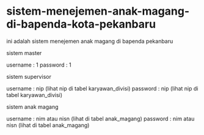 # sistem-menejemen-anak-magang-di-bapenda-kota-pekanbaru
ini adalah sistem menejemen anak magang di bapenda pekanbaru


sistem master

username : 1
password : 1


sistem supervisor

username : nip (lihat nip di tabel karyawan_divisi)
password : nip (lihat nip di tabel karyawan_divisi)

sistem anak magang

username : nim atau nisn (lihat di tabel anak_magang)
password : nim atau nisn (lihat di tabel anak_magang)
